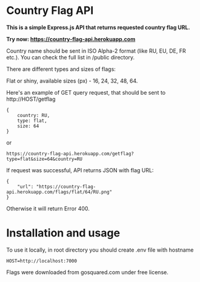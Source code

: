 # Country Flag API

<strong>
This is a simple Express.js API that returns requested country flag URL.

Try now: https://country-flag-api.herokuapp.com
</strong>

Country name should be sent in ISO Alpha-2 format (like RU, EU, DE, FR etc.). You can check the full list in /public directory.

There are different types and sizes of flags:

Flat or shiny, available sizes (px) - 16, 24, 32, 48, 64.

Here's an example of GET query request, that should be sent to http://HOST/getflag

    {
        country: RU,
        type: flat,
        size: 64
    }

or

    https://country-flag-api.herokuapp.com/getflag?type=flat&size=64&country=RU


If request was successful, API returns JSON with flag URL:

    {
        "url": "https://country-flag-api.herokuapp.com/flags/flat/64/RU.png"
    }

Otherwise it will return Error 400.

# Installation and usage

To use it locally, in root directory you should create .env file with hostname

    HOST=http://localhost:7000

Flags were downloaded from gosquared.com under free license.

<!-- From 🇷🇺 with ♥️ -->
